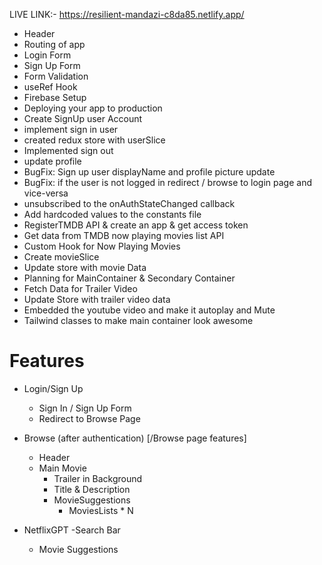 LIVE LINK:- https://resilient-mandazi-c8da85.netlify.app/

- Header
- Routing of app
- Login Form
- Sign Up Form
- Form Validation
- useRef Hook
- Firebase Setup 
- Deploying your app to production
- Create SignUp user Account
- implement sign in user
- created redux store with userSlice
- Implemented sign out
- update profile 
- BugFix: Sign up user displayName and profile picture update
- BugFix: if the user is not logged in redirect / browse to login page and vice-versa
- unsubscribed to the onAuthStateChanged callback
- Add hardcoded values to the constants file
- RegisterTMDB API & create an app & get access token
- Get data from TMDB now playing movies list API 
- Custom Hook for Now Playing Movies
- Create movieSlice
- Update store with movie Data
- Planning for MainContainer & Secondary Container
- Fetch Data for Trailer Video
- Update Store with trailer video data
- Embedded the youtube video and make it autoplay and Mute
- Tailwind classes to make main container look awesome

# Features

- Login/Sign Up
    - Sign In / Sign Up Form
    - Redirect to Browse Page

- Browse (after authentication) [/Browse page features]
    - Header
    - Main Movie
        - Trailer in Background
        - Title & Description
        - MovieSuggestions
            - MoviesLists * N
- NetflixGPT
    -Search Bar
    - Movie Suggestions